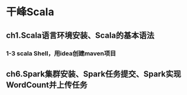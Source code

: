 # 干峰Scala #

## ch1.Scala语言环境安装、Scala的基本语法 ##

### 1-3 scala Shell，用idea创建maven项目 ###


## ch6.Spark集群安装、Spark任务提交、Spark实现WordCount并上传任务 ##


